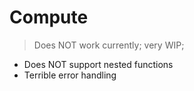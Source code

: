 # Compute
> Does NOT work currently; very WIP;

- Does NOT support nested functions
- Terrible error handling